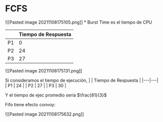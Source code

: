# FCFS

![[Pasted image 20211108175105.png]]
\* Burst Time es el tiempo de CPU

| | Tiempo de Respuesta |
|---|---|
| P1 | 0  |
| P2 | 24 |
| P3 | 27 |
![[Pasted image 20211108175131.png]]

Si consideramos el tiempo de ejecución,
| | Tiempo de Respuesta |
|---|---|
| P1 | 24 |
| P2 | 27 |
| P3 | 30 |

Y el tiempo de ejec promedio sería $\frac{81}{3}$

Fifo tiene efecto convoy:

![[Pasted image 20211108175632.png]]